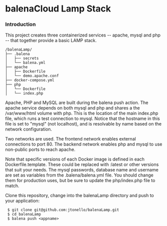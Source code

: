 balenaCloud Lamp Stack
===================================

### Introduction
This project creates three containerized services -- apache, mysql and php -- that together provide a basic LAMP stack.

```
/balenaLamp/
├── .balena
│   ├── secrets
│   └── balena.yml
├── apache
│   ├── Dockerfile
│   └── demo.apache.conf
├── docker-compose.yml
├── php
│   └── Dockerfile
│   └── index.php
```

Apache, PHP and MySQL are built during the balena push action. The apache service depends on both mysql and php and shares a the /var/www/html volume with php. This is the location of the main index.php file, which runs a test connection to mysql. Notice that the hostname in this file is set to "mysql" (not localhost), and is resolvable by name based on the network configuration.

Two networks are used. The frontend network enables external connections to port 80. The backend network enables php and mysql to use non-public ports to reach apache.

Note that specific versions of each Docker image is defined in each Dockerfile.template. These could be replaced with :latest or other versions that suit your needs. The mysql passwords, database name and username are set as variables from the .balena/balena.yml file. You should change them for production uses, but be sure to update the php/index.php file to match. 

Clone this repository, change into the balenaLamp directory and push to your application:

```
 $ git clone git@github.com:jtonello/balenaLamp.git
 $ cd balenaLamp
 $ balena push <appname>
```


